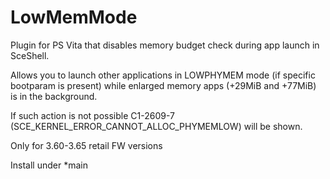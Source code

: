 # LowMemMode
Plugin for PS Vita that disables memory budget check during app launch in SceShell.

Allows you to launch other applications in LOWPHYMEM mode (if specific bootparam is present) while enlarged memory apps (+29MiB and +77MiB) is in the background.

If such action is not possible C1-2609-7 (SCE_KERNEL_ERROR_CANNOT_ALLOC_PHYMEMLOW) will be shown.

Only for 3.60-3.65 retail FW versions

Install under *main
